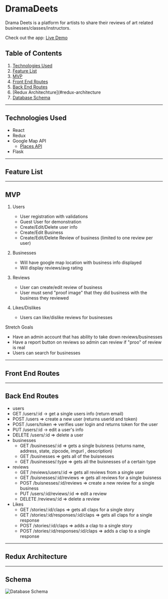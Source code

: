 # DramaDeets
Drama Deets is a platform for artists to share their reviews of art related businesses/classes/instructors.

Check out the app: [Live Demo]()

## Table of Contents

1. [Technologies Used](#technologies-used)
2. [Feature List](#feature-list)
3. [MVP](#mvp)
4. [Front End Routes](#front-end-routes)
5. [Back End Routes](#back-end-routes)
6. [Redux Architechture](#redux-architecture
7. [Database Schema](#database-schema)

---

## **Technologies Used**

* React
* Redux
* Google Map API
  * [Places API](https://developers.google.com/places/web-service/overview)
* Flask

---

## **Feature List**

---

## **MVP**

1. Users

    * User registration with validations
    * Guest User for demonstration
    * Create/Edit/Delete user info
    * Create/Edit Business
    * Create/Edit/Delete Review of business (limited to one review per user)

2. Businesses

    * Will have google map location with business info displayed
    * Will display reviews/avg rating

3. Reviews

    * User can create/edit review of business
    * User must send "proof image" that they did business with the business they reviewed 

4. Likes/Dislikes

    * Users can like/dislike reviews for businesses
    
Stretch Goals
  * Have an admin account that has ability to take down reviews/businesses
  * Have a report button on reviews so admin can review if "proo" of review is real
  * Users can search for businesses

---

## **Front End Routes**

---

## **Back End Routes**
 * users
  * GET /users/:id -> get a single users info (return email)
  * POST /users => create a new user (returns userId and token)
  * POST /users/token => verifies user login and returns token for the user
  * PUT /users/:id -> edit a user's info
  * DELETE /users/:id => delete a user
* businesses
  * GET /businesses/:id => gets a single buisness (returns name, address, state, zipcode, imgurl , description)
  * GET /businesses => gets all of the buisnesses
  * GET /businesses/:type => gets all the buisnesses of a certain type
* reviews
  * GET /reviews/users/:id => gets all reviews from a single user
  * GET /buisnesses/:id/reviews => gets all reviews for a single buisness
  * POST /buisnesses/:id/reviews => create a new review for a single business
  * PUT /users/:id/reviews/:id => edit a review
  * DELETE /reviews/:id => delete a review
* Likes
  * GET /stories/:id/claps => gets all claps for a single story
  * GET /stories/:id/responses/:id/claps => gets all claps for a single response
  * POST /stories/:id/claps => adds a clap to a single story
  * POST /stories/:id/responses/:id/claps => adds a clap to a single response

---

## **Redux Architecture**

---

## **Schema**

![Database Schema]()
